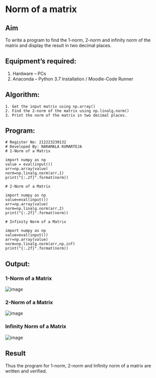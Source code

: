 # Norm of a matrix
## Aim
To write a program to find the 1-norm, 2-norm and infinity norm of the matrix and display the result in two decimal places.
## Equipment’s required:
1.	Hardware – PCs
2.	Anaconda – Python 3.7 Installation / Moodle-Code Runner
## Algorithm:
	1. Get the input matrix using np.array()   
    2. Find the 2-norm of the matrix using np.linalg.norm()
	3. Print the norm of the matrix in two decimal places.
## Program:
```
# Register No: 212223230132
# Developed By: NARAMALA KUMARTEJA
# 1-Norm of a Matrix

import numpy as np
value = eval(input())
arr=np.array(value)
norm=np.linalg.norm(arr,1)
print("{:.2f}".format(norm))

# 2-Norm of a Matrix

import numpy as np
value=eval(input())
arr=np.array(value)
norm=np.linalg.norm(arr,2)
print("{:.2f}".format(norm))

# Infinity Norm of a Matrix

import numpy as np
value=eval(input())
arr=np.array(value)
norm=np.linalg.norm(arr,np.inf)
print("{:.2f}".format(norm))
```
## Output:
### 1-Norm of a Matrix
![image](https://github.com/KumarTeja751/Norm-of-a-matrix/assets/144947756/b16a1981-07e3-4624-b50f-62296bfb0b79)


### 2-Norm of a Matrix
![image](https://github.com/KumarTeja751/Norm-of-a-matrix/assets/144947756/f1304673-7922-480b-bf5e-2c51bf7f0abe)


### Infinity Norm of a Matrix
![image](https://github.com/KumarTeja751/Norm-of-a-matrix/assets/144947756/08cd1728-464f-4263-9860-9f9e19c125e8)


## Result
Thus the program for 1-norm, 2-norm and Infinity norm of a matrix are written and verified.
